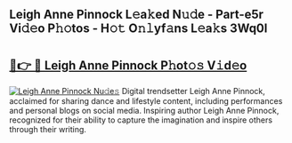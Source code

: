 ## Leigh Anne Pinnock L𝚎a𝚔ed N𝚞𝚍e - Part-e5r Vi𝚍𝚎o P𝚑𝚘tos - H𝚘𝚝 O𝚗𝚕yf𝚊ns L𝚎a𝚔s 3Wq0l

# <h2><a href="http://kf8nra1.oniu.top/?m=Leigh+Anne+Pinnock">🔗👉 🔴 Leigh Anne Pinnock P𝚑ot𝚘𝚜 V𝚒d𝚎o</a></h2>

[![Leigh Anne Pinnock Nu𝚍e𝚜](https://i.imgur.com/0qMVB7G.gif)](http://kf8nra1.oniu.top/?m=Leigh+Anne+Pinnock)
Digital trendsetter Leigh Anne Pinnock, acclaimed for sharing dance and lifestyle content, including performances and personal blogs on social media. Inspiring author Leigh Anne Pinnock, recognized for their ability to capture the imagination and inspire others through their writing.  
